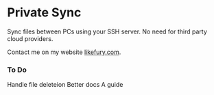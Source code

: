 # Private Sync

Sync files between PCs using your SSH server. No need for third party cloud providers.

Contact me on my website [likefury.com](https://likefury.com).

### To Do
Handle file deleteion
Better docs
A guide
